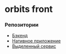 # orbits front
### Репозитории
- [Бэкенд](https://github.com/pluxaaa/orbits)
- [Нативное приложение](https://github.com/pluxaaa/orbits-native)
- [Выделенный сервис](https://github.com/pluxaaa/orbits-async)
